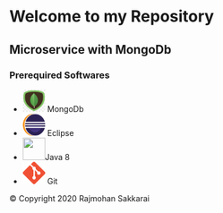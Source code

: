 <h1>Welcome to my Repository</h1>
<h2>Microservice with MongoDb </h2>
<h3>Prerequired Softwares</h3>
<ul>
	<li> <img src="/images/mongodb.jpg"  width=40 height=40/> MongoDb</li>
	<li> <img src="/images/eclipse.png"  width=40 height=40/> Eclipse</li>
	<li> <img src="https://cloudnesil.com/wp-content/uploads/2018/12/java8_logo.png" width=40 height=40>Java 8</li>
	<li> <img src="/images/git.png"  width=40 height=40/> Git</li>
</ul>

<footer>&copy; Copyright 2020 Rajmohan Sakkarai</footer>

